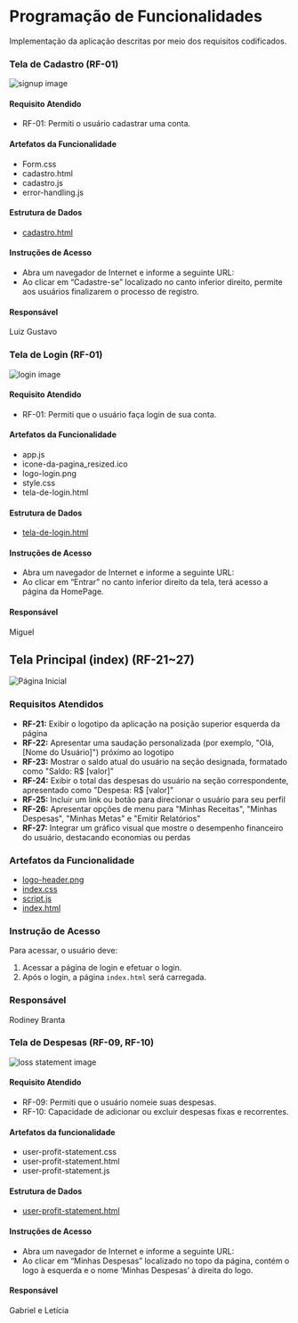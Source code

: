 # Programação de Funcionalidades

Implementação da aplicação descritas por meio dos requisitos codificados. 

### Tela de Cadastro (RF-01)

<div style="text-align:left;">
  <img src="img/prototype/signup.png" alt="signup image" style="max-width:100%; height:auto;">
</div>

#### Requisito Atendido

* RF-01: Permiti o usuário cadastrar uma conta.


#### Artefatos da Funcionalidade

* Form.css
* cadastro.html
* cadastro.js
* error-handling.js 


#### Estrutura de Dados

* <a href= "https://github.com/ICEI-PUC-Minas-PMV-ADS/pmv-ads-2023-2-e1-proj-web-t14-gestaofinanceira/blob/feature/user-authentication/codigo-fonte/src/signup/cadastro.html">cadastro.html</a>


#### Instruções de Acesso

* Abra um navegador de Internet e informe a seguinte URL:
* Ao clicar em “Cadastre-se” localizado no canto inferior direito, permite aos usuários finalizarem o processo de registro.


#### Responsável

Luiz Gustavo


### Tela de Login (RF-01)

<div style="text-align:left;">
  <img src="img/prototype/login.png" alt="login image" style="max-width:100%; height:auto;">
</div>



#### Requisito Atendido

* RF-01: Permiti que o usuário faça login de sua conta.


#### Artefatos da Funcionalidade

* app.js
* icone-da-pagina_resized.ico
* logo-login.png
* style.css
* tela-de-login.html



#### Estrutura de Dados

* <a href= "https://github.com/ICEI-PUC-Minas-PMV-ADS/pmv-ads-2023-2-e1-proj-web-t14-gestaofinanceira/blob/34e67f48efd11f1d2d3fce27a9dec55c98e5d572/codigo-fonte/src/user-login/tela-de-login.html">tela-de-login.html</a>


#### Instruções de Acesso

* Abra um navegador de Internet e informe a seguinte URL:
* Ao clicar em “Entrar” no canto inferior direito da tela, terá acesso a página da HomePage.


#### Responsável

Miguel

## Tela Principal (index) (RF-21~27)

![Página Inicial](img\prototype\index_01.png)

### Requisitos Atendidos

- **RF-21:** Exibir o logotipo da aplicação na posição superior esquerda da página
- **RF-22:** Apresentar uma saudação personalizada (por exemplo, "Olá, [Nome do Usuário]") próximo ao logotipo
- **RF-23:** Mostrar o saldo atual do usuário na seção designada, formatado como "Saldo: R$ [valor]"
- **RF-24:** Exibir o total das despesas do usuário na seção correspondente, apresentado como "Despesa: R$ [valor]"
- **RF-25:** Incluir um link ou botão para direcionar o usuário para seu perfil
- **RF-26:** Apresentar opções de menu para "Minhas Receitas", "Minhas Despesas", "Minhas Metas" e "Emitir Relatórios"
- **RF-27:** Integrar um gráfico visual que mostre o desempenho financeiro do usuário, destacando economias ou perdas

### Artefatos da Funcionalidade

-   [logo-header.png](`/codigo-fonte/assets/images/logo-header.png)
-   [index.css](/codigo-fonte/css/index.css)
-   [script.js](/codigo-fonte/js/script.js)
-   [index.html](/codigo-fonte/index.html)

### Instrução de Acesso

Para acessar, o usuário deve:

1. Acessar a página de login e efetuar o login.
2. Após o login, a página `index.html` será carregada.

### Responsável

Rodiney Branta

### Tela de Despesas (RF-09, RF-10)

<div style="text-align:left;">
  <img src="img/prototype/loss-statement.png" alt="loss statement image" style="max-width:100%; height:auto;">
</div>


#### Requisito Atendido

* RF-09: Permiti que o usuário nomeie suas despesas.
* RF-10: Capacidade de adicionar ou excluir despesas fixas e recorrentes. 


#### Artefatos da funcionalidade

* user-profit-statement.css
* user-profit-statement.html
* user-profit-statement.js 


#### Estrutura de Dados

* <a href= "https://github.com/ICEI-PUC-Minas-PMV-ADS/pmv-ads-2023-2-e1-proj-web-t14-gestaofinanceira/blob/0ce53da7870587394e889901be4d01b1d849ad60/codigo-fonte/src/user-profit-statement/user-profit-statement.html"> user-profit-statement.html</a>


#### Instruções de Acesso

* Abra um navegador de Internet e informe a seguinte URL: 
* Ao clicar em “Minhas Despesas” localizado no topo da página, contém o logo à esquerda e o nome ‘Minhas Despesas’ à direita do logo. 

#### Responsável

Gabriel e Letícia 
